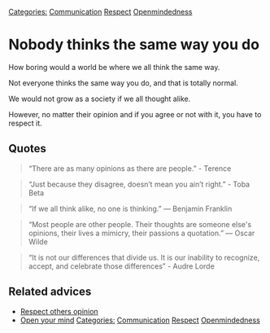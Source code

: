 [Categories:](../Categories/index.md) [Communication](../Categories/Communication.md) [Respect](../Categories/Respect.md) [Openmindedness](../Categories/Openmindedness.md)
# Nobody thinks the same way you do

How boring would a world be where we all think the same way.

Not everyone thinks the same way you do, and that is totally normal.

We would not grow as a society if we all thought alike.

However, no matter their opinion and if you agree or not with it, you have to respect it.

## Quotes

> “There are as many opinions as there are people.” - Terence

> “Just because they disagree, doesn’t mean you ain’t right.” - Toba Beta

> “If we all think alike, no one is thinking.” ― Benjamin Franklin

> “Most people are other people. Their thoughts are someone else's opinions, their lives a mimicry, their passions a quotation.” ― Oscar Wilde

> “It is not our differences that divide us. It is our inability to recognize, accept, and celebrate those differences” - Audre Lorde

## Related advices

- [Respect others opinion](../Respect%20others%20opinion/index.md)
- [Open your mind](../Open%20your%20mind/index.md)
[Categories:](../Categories/index.md) [Communication](../Categories/Communication.md) [Respect](../Categories/Respect.md) [Openmindedness](../Categories/Openmindedness.md)